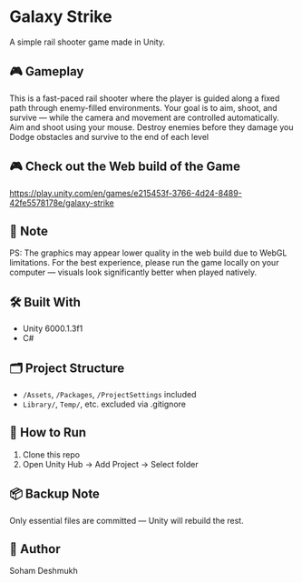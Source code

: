 # Galaxy Strike

A simple rail shooter game made in Unity.

## 🎮 Gameplay
This is a fast-paced rail shooter where the player is guided along a fixed path through enemy-filled environments. Your goal is to aim, shoot, and survive — while the camera and movement are controlled automatically.
Aim and shoot using your mouse.
Destroy enemies before they damage you
Dodge obstacles and survive to the end of each level

## 🎮 Check out the Web build of the Game
https://play.unity.com/en/games/e215453f-3766-4d24-8489-42fe5578178e/galaxy-strike

## 📌 Note
PS: The graphics may appear lower quality in the web build due to WebGL limitations. For the best experience, please run the game locally on your computer — visuals look significantly better when played natively.
## 🛠 Built With
- Unity 6000.1.3f1
- C#

## 🗂 Project Structure
- `/Assets`, `/Packages`, `/ProjectSettings` included
- `Library/`, `Temp/`, etc. excluded via .gitignore

## 🚀 How to Run
1. Clone this repo
2. Open Unity Hub → Add Project → Select folder

## 📦 Backup Note
Only essential files are committed — Unity will rebuild the rest.

## 👤 Author
Soham Deshmukh
